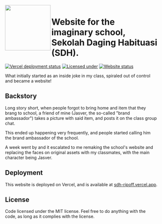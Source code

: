 <img width="150" height="150" align="left" src="https://raw.githubusercontent.com/sekolah-daging-habituasi/web/main/src/assets/media/images/icons/logo.webp">

# Website for the imaginary school, Sekolah Daging Habituasi (SDH).

[![Vercel deployment status](https://img.shields.io/github/deployments/sekolah-daging-habituasi/web/production?label=deployments&logo=vercel&logoColor=vercel)](https://sdh-ripoff.vercel.app)
[![Licensed under](https://img.shields.io/github/license/sekolah-daging-habituasi/web)](https://github.com/sekolah-daging-habituasi/web/blob/main/LICENSE)
[![Website status](https://img.shields.io/website?url=https%3A%2F%2Fsdh.pnxl.dev)](https://sdh.pnxl.dev)

What initially started as an inside joke in my class, spiraled out of control and became a website!

## Backstory

Long story short, when people forgot to bring home and item that they brang to school, a friend of mine (Jasver, the so-called "brand ambassador") takes a picture with said item, and posts it on the class group chat.

This ended up happening very frequently, and people started calling him the brand ambassador of the school.

A week went by and it escalated to me remaking the school's website and replacing the faces on original assets with my classmates, with the main character being Jasver.

## Deployment

This website is deployed on Vercel, and is available at [sdh-ripoff.vercel.app](https://sdh-ripoff.vercel.app).

## License

Code licensed under the MIT license. Feel free to do anything with the code, as long as it complies with the license.
